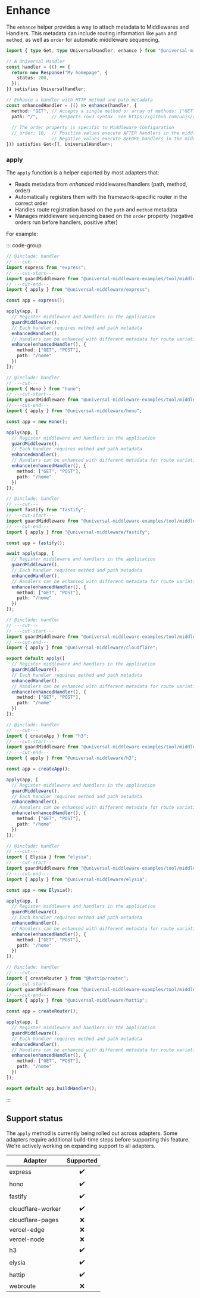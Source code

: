 # Enhance

The `enhance` helper provides a way to attach metadata to Middlewares and Handlers.
This metadata can include routing information like `path` and `method`, as well as `order` for automatic middleware sequencing.

```ts twoslash include handler
import { type Get, type UniversalHandler, enhance } from "@universal-middleware/core";

// A Universal Handler
const handler = (() => {
  return new Response("My homepage", {
    status: 200,
  });
}) satisfies UniversalHandler;

// Enhance a handler with HTTP method and path metadata
const enhancedHandler = (() => enhance(handler, {
  method: "GET", // Accepts a single method or array of methods: ["GET", "POST", "PATCH"]
  path: "/",     // Respects rou3 syntax. See https://github.com/unjs/rou3
  
  // The order property is specific to Middleware configuration
  // order: 10,  // Positive values execute AFTER handlers in the middleware chain
                 // Negative values execute BEFORE handlers in the middleware chain
})) satisfies Get<[], UniversalHandler>;
```

### apply
The `apply` function is a helper exported by most adapters that:
- Reads metadata from _enhanced_ middlewares/handlers (path, method, order)
- Automatically registers them with the framework-specific router in the correct order
- Handles route registration based on the `path` and `method` metadata
- Manages middleware sequencing based on the `order` property (negative orders run before handlers, positive after)

For example:

::: code-group

```ts twoslash [express.ts]
// @include: handler
// ---cut---
import express from "express";
// ---cut-start---
import guardMiddleware from "@universal-middleware-examples/tool/middlewares/guard-middleware";
// ---cut-end---
import { apply } from "@universal-middleware/express";

const app = express();

apply(app, [
  // Register middleware and handlers in the application
  guardMiddleware(),
  // Each handler requires method and path metadata
  enhancedHandler(),
  // Handlers can be enhanced with different metadata for route variations
  enhance(enhancedHandler(), {
    method: ["GET", "POST"],
    path: "/home"
  })
]);
```

```ts twoslash [hono.ts]
// @include: handler
// ---cut---
import { Hono } from "hono";
// ---cut-start---
import guardMiddleware from "@universal-middleware-examples/tool/middlewares/guard-middleware";
// ---cut-end---
import { apply } from "@universal-middleware/hono";

const app = new Hono();

apply(app, [
  // Register middleware and handlers in the application
  guardMiddleware(),
  // Each handler requires method and path metadata
  enhancedHandler(),
  // Handlers can be enhanced with different metadata for route variations
  enhance(enhancedHandler(), {
    method: ["GET", "POST"],
    path: "/home"
  })
]);
```

```ts twoslash [fastify.ts]
// @include: handler
// ---cut---
import fastify from "fastify";
// ---cut-start---
import guardMiddleware from "@universal-middleware-examples/tool/middlewares/guard-middleware";
// ---cut-end---
import { apply } from "@universal-middleware/fastify";

const app = fastify();

await apply(app, [
  // Register middleware and handlers in the application
  guardMiddleware(),
  // Each handler requires method and path metadata
  enhancedHandler(),
  // Handlers can be enhanced with different metadata for route variations
  enhance(enhancedHandler(), {
    method: ["GET", "POST"],
    path: "/home"
  })
]);
```

```ts twoslash [cloudflare-worker.ts]
// @include: handler
// ---cut---
// ---cut-start---
import guardMiddleware from "@universal-middleware-examples/tool/middlewares/guard-middleware";
// ---cut-end---
import { apply } from "@universal-middleware/cloudflare";

export default apply([
  // Register middleware and handlers in the application
  guardMiddleware(),
  // Each handler requires method and path metadata
  enhancedHandler(),
  // Handlers can be enhanced with different metadata for route variations
  enhance(enhancedHandler(), {
    method: ["GET", "POST"],
    path: "/home"
  })
]);
```

```ts twoslash [h3.ts]
// @include: handler
// ---cut---
import { createApp } from "h3";
// ---cut-start---
import guardMiddleware from "@universal-middleware-examples/tool/middlewares/guard-middleware";
// ---cut-end---
import { apply } from "@universal-middleware/h3";

const app = createApp();

apply(app, [
  // Register middleware and handlers in the application
  guardMiddleware(),
  // Each handler requires method and path metadata
  enhancedHandler(),
  // Handlers can be enhanced with different metadata for route variations
  enhance(enhancedHandler(), {
    method: ["GET", "POST"],
    path: "/home"
  })
]);
```

```ts twoslash [elysia.ts]
// @include: handler
// ---cut---
import { Elysia } from "elysia";
// ---cut-start---
import guardMiddleware from "@universal-middleware-examples/tool/middlewares/guard-middleware";
// ---cut-end---
import { apply } from "@universal-middleware/elysia";

const app = new Elysia();

apply(app, [
  // Register middleware and handlers in the application
  guardMiddleware(),
  // Each handler requires method and path metadata
  enhancedHandler(),
  // Handlers can be enhanced with different metadata for route variations
  enhance(enhancedHandler(), {
    method: ["GET", "POST"],
    path: "/home"
  })
]);
```

```ts twoslash [hattip.ts]
// @include: handler
// ---cut---
import { createRouter } from "@hattip/router";
// ---cut-start---
import guardMiddleware from "@universal-middleware-examples/tool/middlewares/guard-middleware";
// ---cut-end---
import { apply } from "@universal-middleware/hattip";

const app = createRouter();

apply(app, [
  // Register middleware and handlers in the application
  guardMiddleware(),
  // Each handler requires method and path metadata
  enhancedHandler(),
  // Handlers can be enhanced with different metadata for route variations
  enhance(enhancedHandler(), {
    method: ["GET", "POST"],
    path: "/home"
  })
]);

export default app.buildHandler();
```

:::

## Support status

The `apply` method is currently being rolled out across adapters.
Some adapters require additional build-time steps before supporting this feature.
We're actively working on expanding support to all adapters.

| Adapter           |     Supported      |
|-------------------|:------------------:|
| express           | :heavy_check_mark: |
| hono              | :heavy_check_mark: |
| fastify           | :heavy_check_mark: |
| cloudflare-worker | :heavy_check_mark: |
| cloudflare-pages  |        :x:         |
| vercel-edge       |        :x:         |
| vercel-node       |        :x:         |
| h3                | :heavy_check_mark: |
| elysia            | :heavy_check_mark: |
| hattip            | :heavy_check_mark: |
| webroute          |        :x:         |
